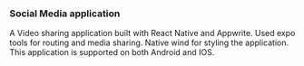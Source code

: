 ### Social Media application

A Video sharing application built with React Native and Appwrite. Used expo tools for routing and media sharing. Native wind for styling the application. This application is supported on both Android and IOS.